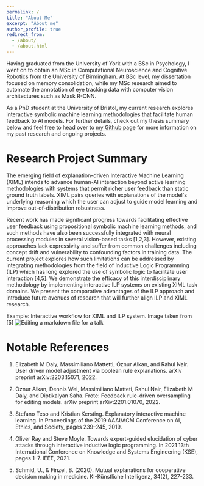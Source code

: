 ```yaml
---
permalink: /
title: "About Me"
excerpt: "About me"
author_profile: true
redirect_from: 
  - /about/
  - /about.html
---
```


Having graduated from the University of York with a BSc in Psychology, I went on to obtain an MSc in Computational Neuroscience and Cognitive Robotics from the University of Birmingham. At BSc level, my dissertation focused on memory consolidation, while my MSc research aimed to automate the annotation of eye tracking data with computer vision architectures such as Mask R-CNN.  

As a PhD student at the University of Bristol, my current research explores interactive symbolic machine learning methodologies that facilitate human feedback to AI models. For further details, check out my thesis summary below and feel free to head over to [my Github page](https://github.com/staeiou/staeiou.github.io) for more information on my past research and ongoing projects.

Research Project Summary
======
The emerging field of explanation-driven Interactive Machine Learning (XIML) intends to advance human-AI interaction beyond active learning methodologies with systems that permit richer user feedback than static ground truth labels. XIML pairs queries with explanations of the model's underlying reasoning which the user can adjust to guide model learning and improve out-of-distribution robustness. 

Recent work has made significant progress towards facilitating effective user feedback using propositional symbolic machine learning methods, and such methods have also been successfully integrated with neural processing modules in several vision-based tasks [1,2,3]. However, existing approaches lack expressivity and suffer from common challenges including concept drift and vulnerability to confounding factors in training data. The current project explores how such limitations can be addressed by integrating methodologies from the field of Inductive Logic Programming (ILP) which has long explored the use of symbolic logic to facilitate user interaction [4,5]. We demonstrate the efficacy of this interdisciplinary methodology by implementing interactive ILP systems on existing XIML task domains. We present the comparative advantages of the ILP approach and introduce future avenues of research that will further align ILP and XIML research. 

Example: Interactive workflow for XIML and ILP system. Image taken from [5]
![Editing a markdown file for a talk](/images/shmid.png)

Notable References
======
1) Elizabeth M Daly, Massimiliano Mattetti, Öznur Alkan, and Rahul Nair. User driven model adjustment via boolean rule explanations. arXiv preprint arXiv:2203.15071, 2022.

2) Öznur Alkan, Dennis Wei, Massimiliano Matteti, Rahul Nair, Elizabeth M Daly, and Diptikalyan Saha. Frote: Feedback rule-driven oversampling for editing models. arXiv preprint arXiv:2201.01070, 2022.

3) Stefano Teso and Kristian Kersting. Explanatory interactive machine learning. In Proceedings of the 2019 AAAI/ACM Conference on AI, Ethics, and Society, pages 239–245, 2019. 

4) Oliver Ray and Steve Moyle. Towards expert-guided elucidation of cyber attacks through interactive inductive logic programming. In 2021 13th International Conference on Knowledge and Systems Engineering (KSE), pages 1–7. IEEE, 2021.  

5) Schmid, U., & Finzel, B. (2020). Mutual explanations for cooperative decision making in medicine. KI-Künstliche Intelligenz, 34(2), 227-233.


